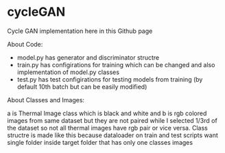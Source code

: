 # cycleGAN
Cycle GAN implementation here in this Github page

About Code:
- model.py has generator and discriminator structre
- train.py has configirations for training which can be changed and also implementation of model.py classes
- test.py has test configirations for testing models from training (by default 10th batch but can be easily modified)

About Classes and Images:

a is Thermal Image class which is black and white and b is rgb colored images from same dataset but they are not paired while I selected 1/3rd of the dataset so not all thermal images have rgb pair or vice versa. Class structre is made like this because dataloader on train and test scripts want single folder inside target folder that has only one classes images

